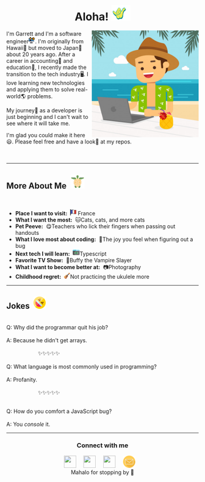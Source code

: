 <h1 align="center"> Aloha! <img src="images/shaka.gif" width="50px" height="40px"></h1>

<img src="images/pc-beach.jpg" align="right" width="280" height="280">

I'm Garrett and I'm a software engineer<img src="images/engineer.svg" width="17px" height="17px">. I'm originally from Hawaii🌊 but moved to Japan🗻 about 20 years ago. After a career in accounting🧾 and education🏫, I recently made the transition to the tech industry🖥️. I love learning new technologies and applying them to solve real-world🌎 problems. <p>My journey🚀 as a developer is just beginning and I can't wait to see where it will take me. <p>I'm glad you could make it here😃. Please feel free and have a look👀 at my repos.
<br>
<br>
<br>

<hr>

## More About Me &nbsp;<img src="images/turtle.svg" width="37px" height="37px">

<br>

- **Place I want to visit:** &nbsp;<img src="images/france.svg" width="16px" height="16px"> France
- **What I want the most:** &nbsp;🐱Cats, cats, and more cats
- **Pet Peeve:**&nbsp; 😋Teachers who lick their fingers when passing out handouts
- **What I love most about coding:**&nbsp; 🐛The joy you feel when figuring out a bug
- **Next tech I will learn:** &nbsp;<img src="images/programming.svg" width="18px" height="18">Typescript
- **Favorite TV Show:**&nbsp; 🧛Buffy the Vampire Slayer
- **What I want to become better at:** &nbsp;📷Photography
- **Childhood regret:**&nbsp; <img src="images/ukulele.svg" width="16px" height="16px">Not practicing the ukulele more

<hr>

## Jokes &nbsp;<img src="images/laugh.svg" width="32px" height="32px">

<br>
Q: Why did the programmar quit his job? <br>
<br>
A: Because he didn't get arrays.<br>
<br>
<div>&nbsp; &nbsp; &nbsp; &nbsp; &nbsp; &nbsp; &nbsp; &nbsp; &nbsp; &nbsp; &nbsp;✨✨✨✨✨</div>
<br>
Q: What language is most commonly used in programming?<br>
<br>
A: Profanity.<br>
<br>
<div>&nbsp; &nbsp; &nbsp; &nbsp; &nbsp; &nbsp; &nbsp; &nbsp; &nbsp; &nbsp; &nbsp;✨✨✨✨✨</div>
<br>

Q: How do you comfort a JavaScript bug?<br>
<br>
A: You _console_ it.

<hr>

<div align="center">
  <h3 align="center">Connect with me</h3> 
</div>
<p align="center">
<a href=https://www.linkedin.com/in/kapakahicoder/><img src="https://www.vectorlogo.zone/logos/linkedin/linkedin-icon.svg" width="32px" height="32px"></a> &nbsp; &nbsp;
<a href="https://www.instagram.com/tropicalhawaiianday/"><img src="https://www.vectorlogo.zone/logos/instagram/instagram-icon.svg" width="32px" height="32px"></a> &nbsp; &nbsp;
<a href="https://twitter.com/KapakahiCoder"><img src="https://www.vectorlogo.zone/logos/twitter/twitter-official.svg" width="32px" height="32px"></a> &nbsp; &nbsp;
<a href="mailto: garrettkchun@yahoo.com"><img src="images/email2.svg" width="32px" height="32px"></a> &nbsp; &nbsp;
<br>
Mahalo for stopping by 🌴<br>

